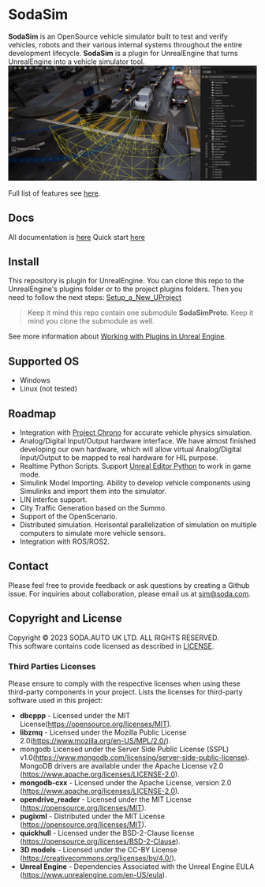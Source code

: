 # SodaSim  

**SodaSim** is an OpenSource vehicle simulator built to test and verify vehicles, robots and their various internal systems throughout the entire development lifecycle.
**SodaSim** is a plugin for UnrealEngine that turns UnrealEngine into a vehicle simulator tool.
![SodaSim](Docs/img/intro.jpg)

Full list of features see [here](https://docs.soda.auto/projects/soda-sim/en/latest/Introduction.html).  

## Docs
All documentation is [here](https://docs.soda.auto/projects/soda-sim/en/latest/) 
Quick start [here](https://docs.soda.auto/projects/soda-sim/en/latest/How_To/Quick_Start.html)  

## Install

This repository is plugin for UnrealEngine. You can clone this repo to the UnrealEngine's plugins folder or to the project plugins folders. Then you need to follow the next steps: [Setup_a_New_UProject](https://docs.soda.auto/projects/soda-sim/en/latest/How_To/Setup_a_New_UProject.html)

> Keep it mind this repo contain one submodule **SodaSimProto**. Keep it mind you clone the submodule as well.

See more information about [Working with Plugins in Unreal Engine](https://docs.unrealengine.com/5.0/en-US/working-with-plugins-in-unreal-engine/).

## Supported OS
* Windows
* Linux (not tested)

## Roadmap

* Integration with [Project Chrono](https://projectchrono.org/) for accurate vehicle physics simulation.
* Analog/Digital Input/Output hardware interface. 
We have almost finished developing our own hardware, which will allow virtual Analog/Digital Input/Output to be mapped to real hardware for HIL purpose.
* Realtime Python Scripts. Support [Unreal Editor Python](https://docs.unrealengine.com/5.2/en-US/scripting-the-unreal-editor-using-python/) to work in game mode.
* Simulink Model Importing. Ability to develop vehicle components using Simulinks and import them into the simulator.
* LIN interfce support.
* City Traffic Generation based on the Summo.
* Support of the OpenScenario.
* Distributed simulation. Horisontal parallelization of simulation on multiple computers to simulate more vehicle sensors.
* Integration with ROS/ROS2.

## Contact
Please feel free to provide feedback or ask questions by creating a Github issue. For inquiries about collaboration, please email us at sim@soda.com.

## Copyright and License
Copyright © 2023 SODA.AUTO UK LTD. ALL RIGHTS RESERVED.  
This software contains code licensed as described in [LICENSE](LICENSE.md).  

### Third Parties Licenses
Please ensure to comply with the respective licenses when using these third-party components in your project.
Lists the licenses for third-party software used in this project:
* **dbcppp** - Licensed under the MIT License(https://opensource.org/licenses/MIT).
* **libzmq** - Licensed under the Mozilla Public License 2.0(https://www.mozilla.org/en-US/MPL/2.0/).
* mongodb Licensed under the Server Side Public License (SSPL) v1.0(https://www.mongodb.com/licensing/server-side-public-license). MongoDB drivers are available under the Apache License v2.0 (https://www.apache.org/licenses/LICENSE-2.0).
* **mongodb-cxx** - Licensed under the Apache License, version 2.0 (https://www.apache.org/licenses/LICENSE-2.0).
* **opendrive_reader** - Licensed under the MIT License (https://opensource.org/licenses/MIT).
* **pugixml** - Distributed under the MIT License (https://opensource.org/licenses/MIT).
* **quickhull** - Licensed under the BSD-2-Clause license (https://opensource.org/licenses/BSD-2-Clause).
* **3D models** - Licensed under the CC-BY License (https://creativecommons.org/licenses/by/4.0/).
* **Unreal Engine** - Dependencies Associated with the Unreal Engine EULA (https://www.unrealengine.com/en-US/eula).

